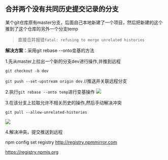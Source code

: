 

## 合并两个没有共同历史提交记录的分支

某个git仓库原有master分支，后面自己本地新建了一个项目，然后把新建的这个推到了这个仓库的另外一个分支temp

>直接合并报错`fatal: refusing to merge unrelated histories`

**解决方案**：采用git rebase --onto变基的方法

1.先从master上拉出一个新的分支dev进行操作,并推到远程

`git checkout -b dev`

`git push --set-upstream origin dev` //推送并关联远程分支

2.执行`git rebase --onto temp`进行变基操作
![](https://img-blog.csdnimg.cn/32c39134241b44d9bfa92adcc67dea45.png)



3.在该分支上拉取允许不相关历史的操作,然后手动解决冲突

`git pull --allow-unrelated-histories`

![](https://img-blog.csdnimg.cn/e8ec89309aaf4844a74889efab64fde6.png)

4.解决冲突，提交推送到远程



npm config set registry http://registry.npmmirror.com

https://registry.npmjs.org